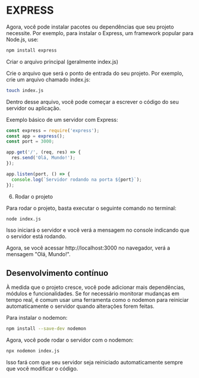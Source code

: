 # EXPRESS

Agora, você pode instalar pacotes ou dependências que seu projeto necessite. Por exemplo, para instalar o Express, um framework popular para Node.js, use:

```bash
npm install express
```

Criar o arquivo principal (geralmente index.js)


Crie o arquivo que será o ponto de entrada do seu projeto. Por exemplo, crie um arquivo chamado index.js:

```bash
touch index.js
```

Dentro desse arquivo, você pode começar a escrever o código do seu servidor ou aplicação.

Exemplo básico de um servidor com Express:

```javascript
const express = require('express');
const app = express();
const port = 3000;

app.get('/', (req, res) => {
  res.send('Olá, Mundo!');
});

app.listen(port, () => {
  console.log(`Servidor rodando na porta ${port}`);
});
```

6. Rodar o projeto

Para rodar o projeto, basta executar o seguinte comando no terminal:

```bash
node index.js
```

Isso iniciará o servidor e você verá a mensagem no console indicando que o servidor está rodando.

Agora, se você acessar http://localhost:3000 no navegador, verá a mensagem "Olá, Mundo!".


## Desenvolvimento contínuo

À medida que o projeto cresce, você pode adicionar mais dependências, módulos e funcionalidades. Se for necessário monitorar mudanças em tempo real, é comum usar uma ferramenta como o nodemon para reiniciar automaticamente o servidor quando alterações forem feitas.

Para instalar o nodemon:

```bash
npm install --save-dev nodemon
```

Agora, você pode rodar o servidor com o nodemon:

```bash
npx nodemon index.js
```

Isso fará com que seu servidor seja reiniciado automaticamente sempre que você modificar o código.